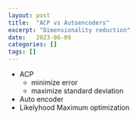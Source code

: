```yaml
---
layout: post
title:  "ACP vs Autoencoders"
excerpt: "Dimensionality reduction"
date:   2023-06-09
categories: []
tags: []
---
```


* ACP
  * minimize error
  * maximize standard deviation
* Auto encoder
* Likelyhood Maximum optimization

